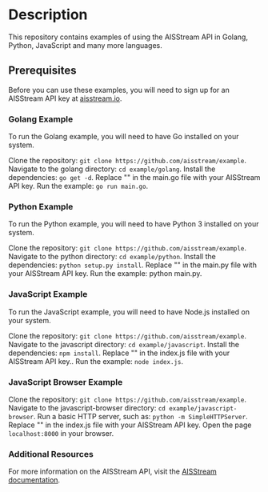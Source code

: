 # Description

This repository contains examples of using the AISStream API in Golang, Python, JavaScript and many more languages.

## Prerequisites

Before you can use these examples, you will need to sign up for an AISStream API key at [aisstream.io](https://aisstream.io/authenticate).

### Golang Example

To run the Golang example, you will need to have Go installed on your system.

Clone the repository: `git clone https://github.com/aisstream/example`. Navigate to the golang directory: `cd example/golang`. Install the dependencies: `go get -d`. Replace "<YOUR API KEY>" in the main.go file with your AISStream API key. Run the example: `go run main.go`.

### Python Example

To run the Python example, you will need to have Python 3 installed on your system.

Clone the repository: `git clone https://github.com/aisstream/example`. Navigate to the python directory: `cd example/python`. Install the dependencies: `python setup.py install`. Replace "<YOUR API KEY>" in the main.py file with your AISStream API key. Run the example: python main.py.

### JavaScript Example

To run the JavaScript example, you will need to have Node.js installed on your system.

Clone the repository: `git clone https://github.com/aisstream/example`. Navigate to the javascript directory: `cd example/javascript`. Install the dependencies: `npm install`. Replace "<YOUR API KEY>" in the index.js file with your AISStream API key.. Run the example: `node index.js`.

### JavaScript Browser Example

Clone the repository: `git clone https://github.com/aisstream/example`. Navigate to the javascript-browser directory: `cd example/javascript-browser`. Run a basic HTTP server, such as: `python -m SimpleHTTPServer`. Replace "<YOUR API KEY>" in the index.js file with your AISStream API key. Open the page `localhost:8000` in your browser.

### Additional Resources

For more information on the AISStream API, visit the [AISStream documentation](https://aisstream.io/documentation).
